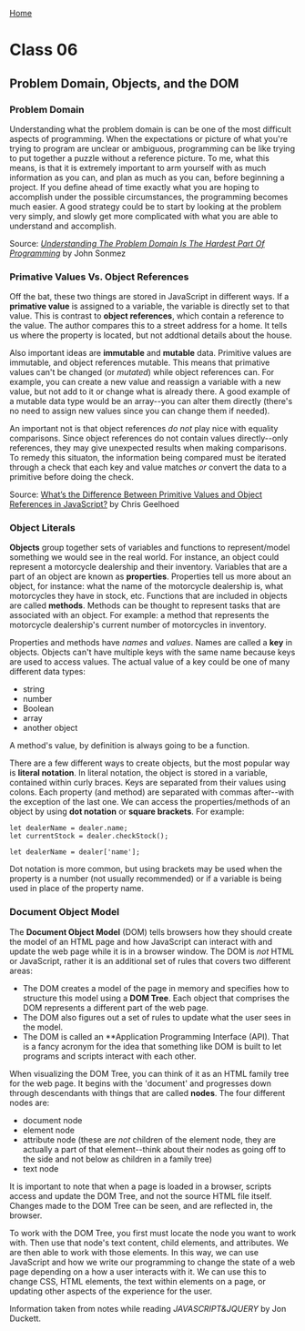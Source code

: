 [Home](README.md)

# Class 06

## Problem Domain, Objects, and the DOM

### Problem Domain

Understanding what the problem domain is can be one of the most difficult aspects of programming.
When the expectations or picture of what you're trying to program are unclear or ambiguous, programming can be like trying to put together a puzzle without a reference picture.
To me, what this means, is that it is extremely important to arm yourself with as much information as you can, and plan as much as you can, before beginning a project.
If you define ahead of time exactly what you are hoping to accomplish under the possible circumstances, the programming becomes much easier.
A good strategy could be to start by looking at the problem very simply, and slowly get more complicated with what you are able to understand and accomplish.

Source: [*Understanding The Problem Domain Is The Hardest Part Of Programming*](https://simpleprogrammer.com/understanding-the-problem-domain-is-the-hardest-part-of-programming) by John Sonmez

### Primative Values Vs. Object References

Off the bat, these two things are stored in JavaScript in different ways.
If a **primative value** is assigned to a variable, the variable is directly set to that value.
This is contrast to **object references**, which contain a reference to the value.
The author compares this to a street address for a home.
It tells us where the property is located, but not addtional details about the house.

Also important ideas are **immutable** and **mutable** data.
Primitive values are immutable, and object references mutable.
This means that primative values can't be changed (or *mutated*) while object references can.
For example, you can create a new value and reassign a variable with a new value, but not add to it or change what is already there.
A good example of a mutable data type would be an array--you can alter them directly (there's no need to assign new values since you can change them if needed).

An important not is that object references *do not* play nice with equality comparisons.
Since object references do not contain values directly--only references, they may give unexpected results when making comparisons.
To remedy this situaton, the information being compared must be iterated through a check that each key and value matches *or* convert the data to a primitive before doing the check.

Source: [What’s the Difference Between Primitive Values and Object References in JavaScript?](https://betterprogramming.pub/intermediate-javascript-whats-the-difference-between-primitive-values-and-object-references-e863d70677b) by Chris Geelhoed

### Object Literals

**Objects** group together sets of variables and functions to represent/model something we would see in the real world.
For instance, an object could represent a motorcycle dealership and their inventory.
Variables that are a part of an object are known as **properties**.
Properties tell us more about an object, for instance: what the name of the motorcycle dealership is, what motorcycles they have in stock, etc.
Functions that are included in objects are called **methods**.
Methods can be thought to represent tasks that are associated with an object.
For example: a method that represents the motorcycle dealership's current number of motorcycles in inventory.

Properties and methods have *names* and *values*.
Names are called a **key** in objects.
Objects can't have multiple keys with the same name because keys are used to access values.
The actual value of a key could be one of many different data types:

- string
- number
- Boolean
- array
- another object

A method's value, by definition is always going to be a function.

There are a few different ways to create objects, but the most popular way is **literal notation**.
In literal notation, the object is stored in a variable, contained within curly braces.
Keys are separated from their values using colons.
Each property (and method) are separated with commas after--with the exception of the last one.
We can access the properties/methods of an object by using **dot notation** or **square brackets**.
For example:

```
let dealerName = dealer.name;
let currentStock = dealer.checkStock();

let dealerName = dealer['name'];
```

Dot notation is more common, but using brackets may be used when the property is a number (not usually recommended) or if a variable is being used in place of the property name.

### Document Object Model

The **Document Object Model** (DOM) tells browsers how they should create the model of an HTML page and how JavaScript can interact with and update the web page while it is in a browser window.
The DOM is *not* HTML or JavaScript, rather it is an additional set of rules that covers two different areas:

- The DOM creates a model of the page in memory and specifies how to structure this model using a **DOM Tree**. Each object that comprises the DOM represents a different part of the web page.
- The DOM also figures out a set of rules to update what the user sees in the model.
- The DOM is called an **Application Programming Interface (API). That is a fancy acronym for the idea that something like DOM is built to let programs and scripts interact with each other.

When visualizing the DOM Tree, you can think of it as an HTML family tree for the web page.
It begins with the 'document' and progresses down through descendants with things that are called **nodes**.
The four different nodes are:

- document node
- element node
- attribute node (these are *not* children of the element node, they are actually a part of that element--think about their nodes as going off to the side and not below as children in a family tree)
- text node

It is important to note that when a page is loaded in a browser, scripts access and update the DOM Tree, and not the source HTML file itself.
Changes made to the DOM Tree can be seen, and are reflected in, the browser.

To work with the DOM Tree, you first must locate the node you want to work with.
Then use that node's text content, child elements, and attributes.
We are then able to work with those elements.
In this way, we can use JavaScript and how we write our programming to change the state of a web page depending on a how a user interacts with it.
We can use this to change CSS, HTML elements, the text within elements on a page, or updating other aspects of the experience for the user.

Information taken from notes while reading *JAVASCRIPT&JQUERY* by Jon Duckett.

